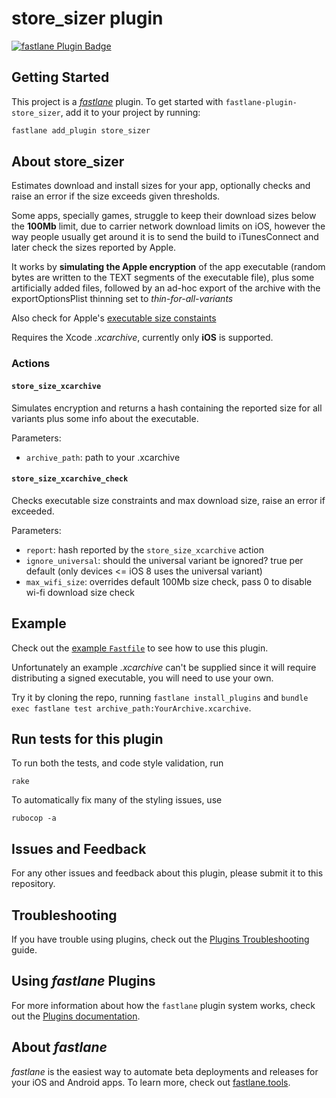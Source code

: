 # store_sizer plugin

[![fastlane Plugin Badge](https://rawcdn.githack.com/fastlane/fastlane/master/fastlane/assets/plugin-badge.svg)](https://rubygems.org/gems/fastlane-plugin-store_sizer)

## Getting Started

This project is a [_fastlane_](https://github.com/fastlane/fastlane) plugin. To get started with `fastlane-plugin-store_sizer`, add it to your project by running:

```bash
fastlane add_plugin store_sizer
```

## About store_sizer

Estimates download and install sizes for your app, optionally checks and raise an error if the size exceeds given thresholds.

Some apps, specially games, struggle to keep their download sizes below the **100Mb** limit, due to carrier network download limits on iOS, however the way people usually get around it is to send the build to iTunesConnect and later check the sizes reported by Apple.

It works by **simulating the Apple encryption** of the app executable (random bytes are written to the TEXT segments of the executable file), plus some artificially added files, followed by an ad-hoc export of the archive with the exportOptionsPlist thinning set to _thin-for-all-variants_

Also check for Apple's [executable size constaints](https://developer.apple.com/library/content/documentation/LanguagesUtilities/Conceptual/iTunesConnect_Guide/Chapters/SubmittingTheApp.html)

Requires the Xcode _.xcarchive_, currently only **iOS** is supported.

### Actions
#### `store_size_xcarchive`
Simulates encryption and returns a hash containing the reported size for all variants plus some info about the executable.

Parameters:
- `archive_path`: path to your .xcarchive

#### `store_size_xcarchive_check`
Checks executable size constraints and max download size, raise an error if exceeded.

Parameters:
- `report`: hash reported by the `store_size_xcarchive` action
- `ignore_universal`: should the universal variant be ignored? true per default (only devices <= iOS 8 uses the universal variant)
- `max_wifi_size`: overrides default 100Mb size check, pass 0 to disable wi-fi download size check

## Example

Check out the [example `Fastfile`](fastlane/Fastfile) to see how to use this plugin.

Unfortunately an example _.xcarchive_ can't be supplied since it will require distributing a signed executable, you will need to use your own.

Try it by cloning the repo, running `fastlane install_plugins` and `bundle exec fastlane test archive_path:YourArchive.xcarchive`.

## Run tests for this plugin

To run both the tests, and code style validation, run

```
rake
```

To automatically fix many of the styling issues, use
```
rubocop -a
```

## Issues and Feedback

For any other issues and feedback about this plugin, please submit it to this repository.

## Troubleshooting

If you have trouble using plugins, check out the [Plugins Troubleshooting](https://docs.fastlane.tools/plugins/plugins-troubleshooting/) guide.

## Using _fastlane_ Plugins

For more information about how the `fastlane` plugin system works, check out the [Plugins documentation](https://docs.fastlane.tools/plugins/create-plugin/).

## About _fastlane_

_fastlane_ is the easiest way to automate beta deployments and releases for your iOS and Android apps. To learn more, check out [fastlane.tools](https://fastlane.tools).
